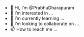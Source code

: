 - 👋 Hi, I’m @PrabhuDharapuram
- 👀 I’m interested in ...
- 🌱 I’m currently learning ...
- 💞️ I’m looking to collaborate on ...
- 📫 How to reach me ...

<!---
PrabhuDharapuram/PrabhuDharapuram is a ✨ special ✨ repository because its `README.md` (this file) appears on your GitHub profile.
You can click the Preview link to take a look at your changes.
--->
